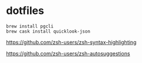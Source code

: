 # dotfiles

```
brew install pgcli
brew cask install quicklook-json
```


https://github.com/zsh-users/zsh-syntax-highlighting

https://github.com/zsh-users/zsh-autosuggestions
